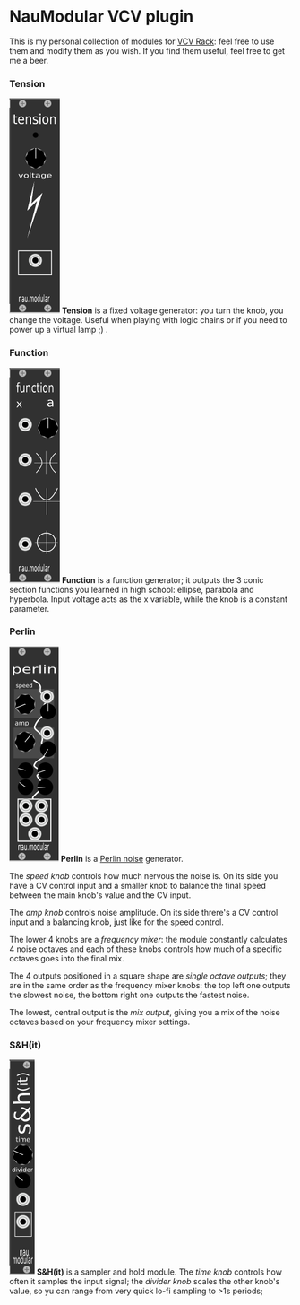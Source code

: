 
# NauModular VCV plugin

This is my personal collection of modules for [VCV Rack](https://vcvrack.com/): feel free to use them and modify them as you wish. If you find them useful, feel free to get me a beer.

### Tension
![alt_text](https://raw.githubusercontent.com/naus3a/NauModular/master/tension.png "tension")
**Tension** is a fixed voltage generator: you turn the knob, you change the voltage. Useful when playing with logic chains or if you need to power up a virtual lamp ;) .

### Function
![alt_text](https://raw.githubusercontent.com/naus3a/NauModular/master/function.png "function")
**Function** is a function generator; it outputs the 3 conic section functions you learned in high school: ellipse, parabola and hyperbola. Input voltage acts as the x variable, while the knob is a constant parameter.

### Perlin
![alt_text](https://raw.githubusercontent.com/naus3a/NauModular/master/perlin.png "perlin")
**Perlin** is a [Perlin noise](https://en.wikipedia.org/wiki/Perlin_noise) generator. 

The *speed knob* controls how much nervous the noise is. On its side you have a CV control input and a smaller knob to balance the final speed between the main knob's value and the CV input.

The *amp knob* controls noise amplitude. On its side threre's a CV control input and a balancing knob, just like for the speed control.

The lower 4 knobs are a *frequency mixer*: the module constantly calculates 4 noise octaves and each of these knobs controls how much of a specific octaves goes into the final mix.

The 4 outputs positioned in a square shape are *single octave outputs*; they are in the same order as the frequency mixer knobs: the top left one outputs the slowest noise, the bottom right one outputs the fastest noise.

The lowest, central output is the *mix output*, giving you a mix of the noise octaves based on your frequency mixer settings.

### S&H(it)
![alt_text](https://raw.githubusercontent.com/naus3a/NauModular/master/shit.png "S&Hit")
**S&H(it)** is a sampler and hold module. The *time knob* controls how often it samples the input signal; the *divider knob* scales the other knob's value, so yu can range from very quick lo-fi sampling to >1s periods;


